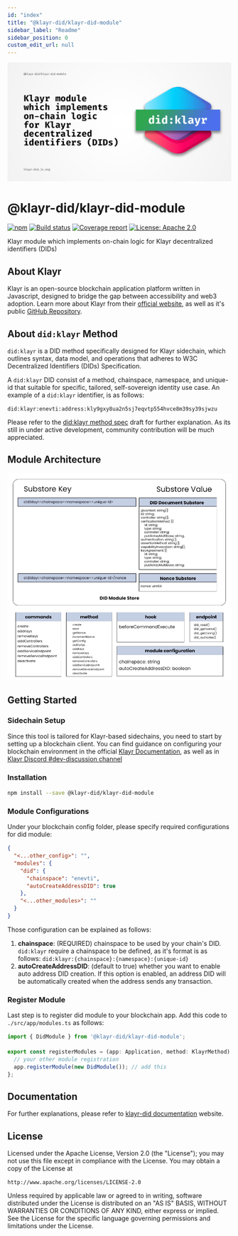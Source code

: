 ```yaml
---
id: "index"
title: "@klayr-did/klayr-did-module"
sidebar_label: "Readme"
sidebar_position: 0
custom_edit_url: null
---
```


![Header](https://raw.githubusercontent.com/aldhosutra/klayr-did/HEAD/static/klayr-did-module-header.jpg)

# @klayr-did/klayr-did-module

[![npm](https://img.shields.io/npm/v/@klayr-did/klayr-did-module)](https://npmjs.com/package/@klayr-did/klayr-did-module)
[![Build status](https://img.shields.io/github/actions/workflow/status/aldhosutra/klayr-did/codecov.yml?branch=main)](https://github.com/aldhosutra/klayr-did/actions)
[![Coverage report](https://codecov.io/gh/aldhosutra/klayr-did/branch/main/graph/badge.svg?flag=klayr-did-module&precision=2)](https://app.codecov.io/gh/aldhosutra/klayr-did)
[![License: Apache 2.0](https://img.shields.io/github/license/aldhosutra/klayr-did?color=green)](http://www.apache.org/licenses/LICENSE-2.0)

Klayr module which implements on-chain logic for Klayr decentralized identifiers (DIDs)

## About Klayr

Klayr is an open-source blockchain application platform written in Javascript, designed to bridge the gap between accessibility and web3 adoption. Learn more about Klayr from their [official website](https://klayr.xyz), as well as it's public [GitHub Repository](https://github.com/KlayrHQ).

## About `did:klayr` Method

`did:klayr` is a DID method specifically designed for Klayr sidechain, which outlines syntax, data model, and operations that adheres to W3C Decentralized Identifiers (DIDs) Specification.

A `did:klayr` DID consist of a method, chainspace, namespace, and unique-id that suitable for specific, tailored, self-sovereign identity use case. An example of a `did:klayr` identifier, is as follows:

```abnf
did:klayr:enevti:address:kly9gxy8ua2n5sj7eqvtp554hvce8m39sy39sjwzu
```

Please refer to the [did:klayr method spec](https://github.com/aldhosutra/klayr-did/blob/main/packages/klayr-did-module/docs/did-method-spec.md) draft for further explanation. As its still in under active development, community contribution will be much appreciated.

## Module Architecture

![Module Architecture](https://raw.githubusercontent.com/aldhosutra/klayr-did/HEAD/static/did-module.jpg)

## Getting Started

### Sidechain Setup

Since this tool is tailored for Klayr-based sidechains, you need to start by setting up a blockchain client. You can find guidance on configuring your blockchain environment in the official [Klayr Documentation](https://klayr.xyz/documentation/build-blockchain/index.html), as well as in [Klayr Discord #dev-discussion channel](https://klayr.chat/)

### Installation

```sh
npm install --save @klayr-did/klayr-did-module
```

### Module Configurations

Under your blockchain config folder, please specify required configurations for did module:

```json
{
  "<...other_config>": "",
  "modules": {
    "did": {
      "chainspace": "enevti",
      "autoCreateAddressDID": true
    },
    "<...other_modules>": ""
  }
}
```

Those configuration can be explained as follows:

1. **chainspace**: (REQUIRED) chainspace to be used by your chain's DID. `did:klayr` require a chainspace to be defined, as it's format is as follows: `did:klayr:{chainspace}:{namespace}:{unique-id}`
2. **autoCreateAddressDID**: (default to true) whether you want to enable auto address DID creation. If this option is enabled, an address DID will be automatically created when the address sends any transaction.

### Register Module

Last step is to register did module to your blockchain app. Add this code to `./src/app/modules.ts` as follows:

```typescript
import { DidModule } from '@klayr-did/klayr-did-module';

export const registerModules = (app: Application, method: KlayrMethod): void => {
  // your other module registration
  app.registerModule(new DidModule()); // add this
};
```

## Documentation

For further explanations, please refer to [klayr-did documentation](https://klayr-did.js.org) website.

## License

Licensed under the Apache License, Version 2.0 (the "License");
you may not use this file except in compliance with the License.
You may obtain a copy of the License at

    http://www.apache.org/licenses/LICENSE-2.0

Unless required by applicable law or agreed to in writing, software
distributed under the License is distributed on an "AS IS" BASIS,
WITHOUT WARRANTIES OR CONDITIONS OF ANY KIND, either express or implied.
See the License for the specific language governing permissions and
limitations under the License.
